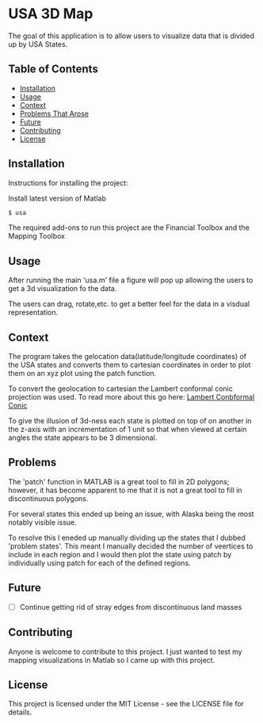 # USA 3D Map

The goal of this application is to allow users to visualize data that is divided up by USA States.

## Table of Contents

- [Installation](#installation)
- [Usage](#usage)
- [Context](#context)
- [Problems That Arose](#problems)
- [Future](#future)
- [Contributing](#contributing)
- [License](#license)

## Installation

Instructions for installing the project:

Install latest version of Matlab


``` bash
$ usa
```

The required add-ons to run this project are the Financial Toolbox and the Mapping Toolbox
## Usage
After running the main 'usa.m' file a figure will pop up allowing the users to get a 3d visualization fo the data.

The users can drag, rotate,etc. to get a better feel for the data in a visdual representation.

## Context
The program takes the gelocation data(latitude/longitude coordinates) of the USA states and converts them to cartesian coordinates in order to plot them on an xyz plot using the patch function.

To convert the geolocation to cartesian the Lambert conformal conic projection was used. To read more about this go here: [Lambert Conbformal Conic](https://desktop.arcgis.com/en/arcmap/latest/map/projections/lambert-conformal-conic.htm#:~:text=The%20Lambert%20conformal%20conic%20map,west%20orientation%20at%20mid%2Dlatitudes.) 

To give the illusion of 3d-ness each state is plotted on top of on another in the z-axis with an incrementation of 1 unit so that when viewed at certain angles the state appears to be 3 dimensional.

## Problems
The 'patch' function in MATLAB is a great tool to fill in 2D polygons; however, it has become apparent to me that it is not a great tool to fill in discontinuous polygons.

For several states this ended up being an issue, with Alaska being the most notably visible issue.

To resolve this I eneded up manually dividing up the states that I dubbed 'problem states'.
This meant I manually decided the number of veertices to include in each region and I would then plot the state using patch by individually using patch for each of the defined regions.

## Future
- [ ] Continue getting rid of stray edges from discontinuous land masses


## Contributing
Anyone is welcome to contribute to this project.
I just wanted to test my mapping visualizations in Matlab so I came up with this project.

## License
This project is licensed under the MIT License - see the LICENSE file for details.
